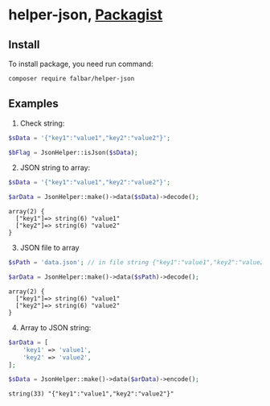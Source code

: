 # helper-json, [Packagist](https://packagist.org/packages/falbar/helper-json)

## Install

To install package, you need run command:

```bash
composer require falbar/helper-json
```

## Examples

1. Check string:

```php
$sData = '{"key1":"value1","key2":"value2"}';

$bFlag = JsonHelper::isJson($sData);
```

2. JSON string to array:

```php
$sData = '{"key1":"value1","key2":"value2"}';

$arData = JsonHelper::make()->data($sData)->decode();
```

```text
array(2) {
  ["key1"]=> string(6) "value1"
  ["key2"]=> string(6) "value2"
}
```

3. JSON file to array

```php
$sPath = 'data.json'; // in file string {"key1":"value1","key2":"value2"}

$arData = JsonHelper::make()->data($sPath)->decode();
```

```text
array(2) {
  ["key1"]=> string(6) "value1"
  ["key2"]=> string(6) "value2"
}
```

4. Array to JSON string:

```php
$arData = [
    'key1' => 'value1',
    'key2' => 'value2',
];

$sData = JsonHelper::make()->data($arData)->encode();
```

```text
string(33) "{"key1":"value1","key2":"value2"}"
```
